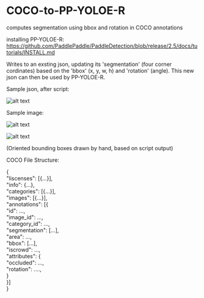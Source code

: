 # COCO-to-PP-YOLOE-R
computes segmentation using bbox and rotation in COCO annotations

installing PP-YOLOE-R:
https://github.com/PaddlePaddle/PaddleDetection/blob/release/2.5/docs/tutorials/INSTALL.md


Writes to an exsting json, updating its 'segmentation' (four corner cordinates) based on the 'bbox' (x, y, w, h) and 'rotation' (angle). This new json can then be used by PP-YOLOE-R.

Sample json, after script:


![alt text](https://github.com/FishStalkers/COCO-to-PP-YOLOE-R/blob/main/Images/samplefile.PNG)

Sample image:

![alt text](https://github.com/FishStalkers/COCO-to-PP-YOLOE-R/blob/main/Images/Image12.PNG)

![alt text](https://github.com/FishStalkers/COCO-to-PP-YOLOE-R/blob/main/Images/ImageEx.png)

(Oriented bounding boxes drawn by hand, based on script output)

COCO File Structure:

{<br>
  "liscenses": [{...}],<br>
  "info": {...},<br>
  "categories": [{...}],<br>
  "images": [{...}],<br>
  "annotations": [{<br>
      "id": ...,<br>
      "image_id": ...,<br>
      "category_id": ...,<br>
      "segmentation": [...],<br>
      "area": ...,<br>
      "bbox": [...],<br>
      "iscrowd": ...,<br>
      "attributes": {<br>
          "occluded": ...,<br>
          "rotation": ....,<br>
      }<br>
   }]<br>
}<br>
